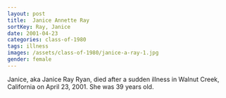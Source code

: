 ```yaml
---
layout: post
title:  Janice Annette Ray
sortKey: Ray, Janice
date: 2001-04-23
categories: class-of-1980
tags: illness
images: /assets/class-of-1980/janice-a-ray-1.jpg
gender: female
---
```

Janice, aka Janice Ray Ryan, died after a sudden illness in Walnut Creek, California on April 23, 2001.  She was 39 years old.
